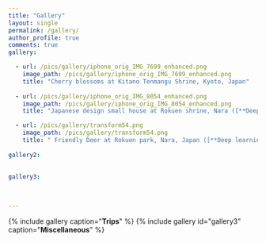 ```yaml
---
title: "Gallery"
layout: single
permalink: /gallery/
author_profile: true
comments: true
gallery:

  - url: /pics/gallery/iphone_orig_IMG_7699_enhanced.png
    image_path: /pics/gallery/iphone_orig_IMG_7699_enhanced.png
    title: "Cherry blossoms at Kitano Tenmangu Shrine, Kyoto, Japan"
    
  - url: /pics/gallery/iphone_orig_IMG_8054_enhanced.png
    image_path: /pics/gallery/iphone_orig_IMG_8054_enhanced.png
    title: "Japanese design small house at Rokuen shrine, Nara ([**Deep learning enhanced photos**](http://people.ee.ethz.ch/~ihnatova/))"

  - url: /pics/gallery/transform54.png
    image_path: /pics/gallery/transform54.png
    title: " Friendly Deer at Rokuen park, Nara, Japan ([**Deep learning enhanced photos**](http://people.ee.ethz.ch/~ihnatova/))" 
    
gallery2:

   
gallery3:
 
 
 
---
```


{% include gallery caption="**Trips**" %} 
{% include gallery id="gallery3" caption="**Miscellaneous**" %}

